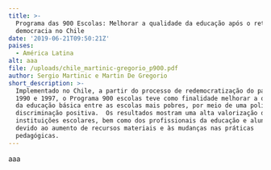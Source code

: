 ```yaml
---
title: >-
  Programa das 900 Escolas: Melhorar a qualidade da educação após o retorno à
  democracia no Chile
date: '2019-06-21T09:50:21Z'
paises:
  - América Latina
alt: aaa
file: /uploads/chile_martinic-gregorio_p900.pdf
author: Sergio Martinic e Martin De Gregorio
short_description: >-
  Implementado no Chile, a partir do processo de redemocratização do país, entre
  1990 e 1997, o Programa 900 escolas teve como finalidade melhorar a qualidade
  da educação básica entre as escolas mais pobres, por meio de uma política de
  discriminação positiva.  Os resultados mostram uma alta valorização das
  instituições escolares, bem como dos profissionais da educação e alunos,
  devido ao aumento de recursos materiais e às mudanças nas práticas
  pedagógicas.
---
```

aaa
